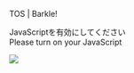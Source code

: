 TOS | Barkle!

JavaScriptを有効にしてください  
Please turn on your JavaScript

![](/static-assets/splash.png?1729645038372)